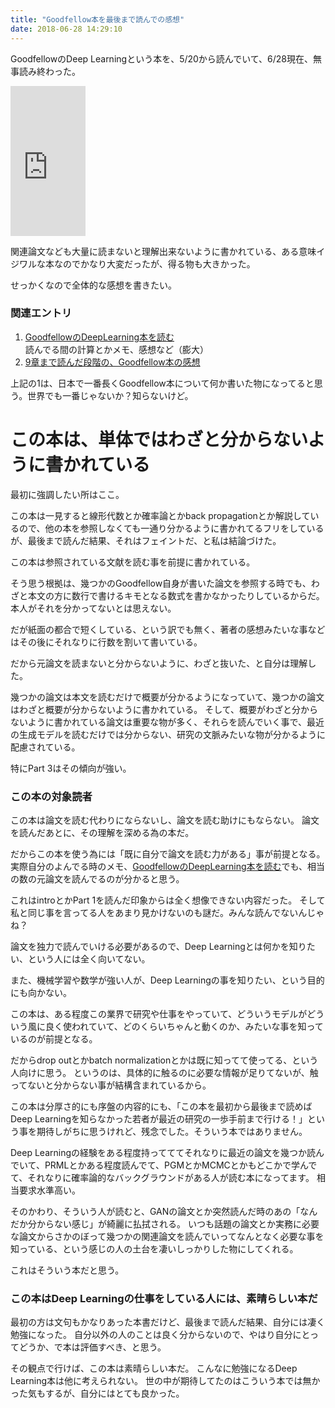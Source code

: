 ```yaml
---
title: "Goodfellow本を最後まで読んでの感想"
date: 2018-06-28 14:29:10
---
```


GoodfellowのDeep Learningという本を、5/20から読んでいて、6/28現在、無事読み終わった。

<iframe style="width:120px;height:240px;" marginwidth="0" marginheight="0" scrolling="no" frameborder="0" src="https://rcm-fe.amazon-adsystem.com/e/cm?ref=qf_sp_asin_til&t=karino203-22&m=amazon&o=9&p=8&l=as1&IS1=1&detail=1&asins=0262035618&bc1=ffffff&lt1=_top&fc1=333333&lc1=0066c0&bg1=ffffff&f=ifr"> </iframe>

関連論文なども大量に読まないと理解出来ないように書かれている、ある意味イジワルな本なのでかなり大変だったが、得る物も大きかった。

せっかくなので全体的な感想を書きたい。

### 関連エントリ

1. [GoodfellowのDeepLearning本を読む](https://karino2.github.io/2018/05/22/212.html)  
読んでる間の計算とかメモ、感想など（膨大）
2. [9章まで読んだ段階の、Goodfellow本の感想](https://karino2.github.io/2018/06/04/218.html)

上記の1は、日本で一番長くGoodfellow本について何か書いた物になってると思う。世界でも一番じゃないか？知らないけど。

# この本は、単体ではわざと分からないように書かれている

最初に強調したい所はここ。

この本は一見すると線形代数とか確率論とかback propagationとか解説しているので、他の本を参照しなくても一通り分かるように書かれてるフリをしているが、最後まで読んだ結果、それはフェイントだ、と私は結論づけた。

この本は参照されている文献を読む事を前提に書かれている。

そう思う根拠は、幾つかのGoodfellow自身が書いた論文を参照する時でも、わざと本文の方に数行で書けるキモとなる数式を書かなかったりしているからだ。
本人がそれを分かってないとは思えない。

だが紙面の都合で短くしている、という訳でも無く、著者の感想みたいな事などはその後にそれなりに行数を割いて書いている。

だから元論文を読まないと分からないように、わざと抜いた、と自分は理解した。

幾つかの論文は本文を読むだけで概要が分かるようになっていて、幾つかの論文はわざと概要が分からないように書かれている。
そして、概要がわざと分からないように書かれている論文は重要な物が多く、それらを読んでいく事で、最近の生成モデルを読むだけでは分からない、研究の文脈みたいな物が分かるように配慮されている。

特にPart 3はその傾向が強い。

### この本の対象読者

この本は論文を読む代わりにならないし、論文を読む助けにもならない。
論文を読んだあとに、その理解を深める為の本だ。

だからこの本を使う為には「既に自分で論文を読む力がある」事が前提となる。
実際自分のよんでる時のメモ、[GoodfellowのDeepLearning本を読む](https://karino2.github.io/2018/05/22/212.html)でも、相当の数の元論文を読んでるのが分かると思う。

これはintroとかPart 1を読んだ印象からは全く想像できない内容だった。
そして私と同じ事を言ってる人をあまり見かけないのも謎だ。みんな読んでないんじゃね？

論文を独力で読んでいける必要があるので、Deep Learningとは何かを知りたい、という人には全く向いてない。

また、機械学習や数学が強い人が、Deep Learningの事を知りたい、という目的にも向かない。

この本は、ある程度この業界で研究や仕事をやっていて、どういうモデルがどういう風に良く使われていて、どのくらいちゃんと動くのか、みたいな事を知っているのが前提となる。

だからdrop outとかbatch normalizationとかは既に知ってて使ってる、という人向けに思う。
というのは、具体的に触るのに必要な情報が足りてないが、触ってないと分からない事が結構含まれているから。

この本は分厚さ的にも序盤の内容的にも、「この本を最初から最後まで読めばDeep Learningを知らなかった若者が最近の研究の一歩手前まで行ける！」という事を期待しがちに思うけれど、残念でした。そういう本ではありません。

Deep Learningの経験をある程度持ってててそれなりに最近の論文を幾つか読んでいて、PRMLとかある程度読んでて、PGMとかMCMCとかもどこかで学んでて、それなりに確率論的なバックグラウンドがある人が読む本になってます。
相当要求水準高い。

そのかわり、そういう人が読むと、GANの論文とか突然読んだ時のあの「なんだか分からない感じ」が綺麗に払拭される。
いつも話題の論文とか実務に必要な論文からさかのぼって幾つかの関連論文を読んでいってなんとなく必要な事を知っている、という感じの人の土台を凄いしっかりした物にしてくれる。

これはそういう本だと思う。

### この本はDeep Learningの仕事をしている人には、素晴らしい本だ

最初の方は文句もかなりあった本書だけど、最後まで読んだ結果、自分には凄く勉強になった。
自分以外の人のことは良く分からないので、やはり自分にとってどうか、で本は評価すべき、と思う。

その観点で行けば、この本は素晴らしい本だ。
こんなに勉強になるDeep Learning本は他に考えられない。
世の中が期待してたのはこういう本では無かった気もするが、自分にはとても良かった。
